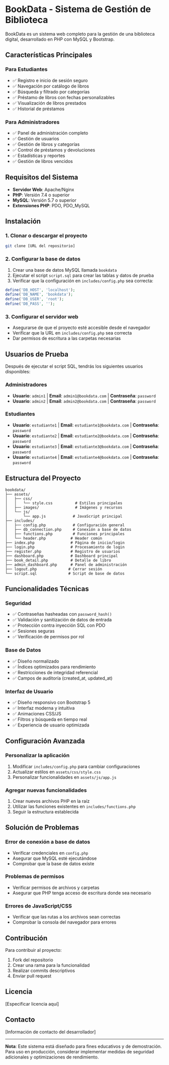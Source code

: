 # BookData - Sistema de Gestión de Biblioteca

BookData es un sistema web completo para la gestión de una biblioteca digital, desarrollado en PHP con MySQL y Bootstrap.

## Características Principales

### Para Estudiantes
- ✅ Registro e inicio de sesión seguro
- ✅ Navegación por catálogo de libros
- ✅ Búsqueda y filtrado por categorías
- ✅ Préstamo de libros con fechas personalizables
- ✅ Visualización de libros prestados
- ✅ Historial de préstamos

### Para Administradores
- ✅ Panel de administración completo
- ✅ Gestión de usuarios
- ✅ Gestión de libros y categorías
- ✅ Control de préstamos y devoluciones
- ✅ Estadísticas y reportes
- ✅ Gestión de libros vencidos

## Requisitos del Sistema

- **Servidor Web**: Apache/Nginx
- **PHP**: Versión 7.4 o superior
- **MySQL**: Versión 5.7 o superior
- **Extensiones PHP**: PDO, PDO_MySQL

## Instalación

### 1. Clonar o descargar el proyecto
```bash
git clone [URL del repositorio]
```

### 2. Configurar la base de datos
1. Crear una base de datos MySQL llamada `bookdata`
2. Ejecutar el script `script.sql` para crear las tablas y datos de prueba
3. Verificar que la configuración en `includes/config.php` sea correcta:

```php
define('DB_HOST', 'localhost');
define('DB_NAME', 'bookdata');
define('DB_USER', 'root');
define('DB_PASS', '');
```

### 3. Configurar el servidor web
- Asegurarse de que el proyecto esté accesible desde el navegador
- Verificar que la URL en `includes/config.php` sea correcta
- Dar permisos de escritura a las carpetas necesarias

## Usuarios de Prueba

Después de ejecutar el script SQL, tendrás los siguientes usuarios disponibles:

### Administradores
- **Usuario**: `admin1` | **Email**: `admin1@bookdata.com` | **Contraseña**: `password`
- **Usuario**: `admin2` | **Email**: `admin2@bookdata.com` | **Contraseña**: `password`

### Estudiantes
- **Usuario**: `estudiante1` | **Email**: `estudiante1@bookdata.com` | **Contraseña**: `password`
- **Usuario**: `estudiante2` | **Email**: `estudiante2@bookdata.com` | **Contraseña**: `password`
- **Usuario**: `estudiante3` | **Email**: `estudiante3@bookdata.com` | **Contraseña**: `password`
- **Usuario**: `estudiante4` | **Email**: `estudiante4@bookdata.com` | **Contraseña**: `password`

## Estructura del Proyecto

```
bookdata/
├── assets/
│   ├── css/
│   │   └── style.css          # Estilos principales
│   ├── images/                # Imágenes y recursos
│   └── js/
│       └── app.js            # JavaScript principal
├── includes/
│   ├── config.php            # Configuración general
│   ├── db_connection.php     # Conexión a base de datos
│   ├── functions.php         # Funciones principales
│   └── header.php           # Header común
├── index.php                # Página de inicio/login
├── login.php                # Procesamiento de login
├── register.php             # Registro de usuarios
├── dashboard.php            # Dashboard principal
├── book_detail.php          # Detalle de libro
├── admin_dashboard.php      # Panel de administración
├── logout.php              # Cerrar sesión
└── script.sql              # Script de base de datos
```

## Funcionalidades Técnicas

### Seguridad
- ✅ Contraseñas hasheadas con `password_hash()`
- ✅ Validación y sanitización de datos de entrada
- ✅ Protección contra inyección SQL con PDO
- ✅ Sesiones seguras
- ✅ Verificación de permisos por rol

### Base de Datos
- ✅ Diseño normalizado
- ✅ Índices optimizados para rendimiento
- ✅ Restricciones de integridad referencial
- ✅ Campos de auditoría (created_at, updated_at)

### Interfaz de Usuario
- ✅ Diseño responsivo con Bootstrap 5
- ✅ Interfaz moderna y intuitiva
- ✅ Animaciones CSS/JS
- ✅ Filtros y búsqueda en tiempo real
- ✅ Experiencia de usuario optimizada

## Configuración Avanzada

### Personalizar la aplicación
1. Modificar `includes/config.php` para cambiar configuraciones
2. Actualizar estilos en `assets/css/style.css`
3. Personalizar funcionalidades en `assets/js/app.js`

### Agregar nuevas funcionalidades
1. Crear nuevos archivos PHP en la raíz
2. Utilizar las funciones existentes en `includes/functions.php`
3. Seguir la estructura establecida

## Solución de Problemas

### Error de conexión a base de datos
- Verificar credenciales en `config.php`
- Asegurar que MySQL esté ejecutándose
- Comprobar que la base de datos existe

### Problemas de permisos
- Verificar permisos de archivos y carpetas
- Asegurar que PHP tenga acceso de escritura donde sea necesario

### Errores de JavaScript/CSS
- Verificar que las rutas a los archivos sean correctas
- Comprobar la consola del navegador para errores

## Contribución

Para contribuir al proyecto:
1. Fork del repositorio
2. Crear una rama para la funcionalidad
3. Realizar commits descriptivos
4. Enviar pull request

## Licencia

[Especificar licencia aquí]

## Contacto

[Información de contacto del desarrollador]

---

**Nota**: Este sistema está diseñado para fines educativos y de demostración. Para uso en producción, considerar implementar medidas de seguridad adicionales y optimizaciones de rendimiento.
